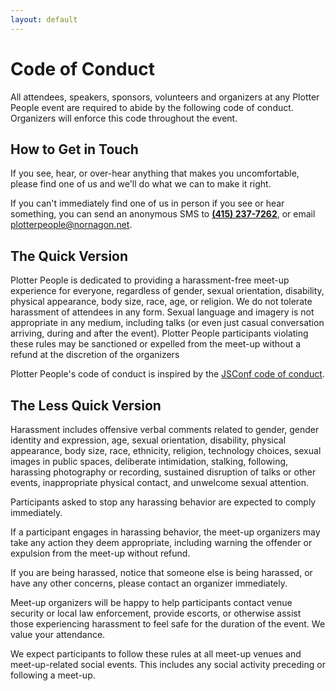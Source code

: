 ```yaml
---
layout: default
---
```


# Code of Conduct

All attendees, speakers, sponsors, volunteers and organizers at any Plotter
People event are required to abide by the following code of conduct. Organizers
will enforce this code throughout the event.

## How to Get in Touch

If you see, hear, or over-hear anything that makes you uncomfortable, please
find one of us and we'll do what we can to make it right.

If you can't immediately find one of us in person if you see or hear something,
you can send an anonymous SMS to [**(415) 237-7262**](sms:+14152377262), or email
[plotterpeople@nornagon.net](mailto:plotterpeople@nornagon.net).

## The Quick Version

Plotter People is dedicated to providing a harassment-free meet-up experience
for everyone, regardless of gender, sexual orientation, disability, physical
appearance, body size, race, age, or religion. We do not tolerate harassment of
attendees in any form. Sexual language and imagery is not appropriate in any
medium, including talks (or even just casual conversation arriving, during and
after the event). Plotter People participants violating these rules may be
sanctioned or expelled from the meet-up without a refund at the discretion of
the organizers

Plotter People's code of conduct is inspired by the [JSConf code of
conduct](https://jsconf.com/codeofconduct.html).

## The Less Quick Version

Harassment includes offensive verbal comments related to gender, gender
identity and expression, age, sexual orientation, disability, physical
appearance, body size, race, ethnicity, religion, technology choices, sexual
images in public spaces, deliberate intimidation, stalking, following,
harassing photography or recording, sustained disruption of talks or other
events, inappropriate physical contact, and unwelcome sexual attention.

Participants asked to stop any harassing behavior are expected to comply
immediately.

If a participant engages in harassing behavior, the meet-up organizers may take
any action they deem appropriate, including warning the offender or expulsion
from the meet-up without refund.

If you are being harassed, notice that someone else is being harassed, or have
any other concerns, please contact an organizer immediately.

Meet-up organizers will be happy to help participants contact venue security or
local law enforcement, provide escorts, or otherwise assist those experiencing
harassment to feel safe for the duration of the event. We value your
attendance.

We expect participants to follow these rules at all meet-up venues and
meet-up-related social events. This includes any social activity preceding or
following a meet-up.
